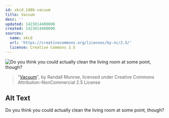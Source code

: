 ```yaml
---
id: xkcd.1486-vacuum
title: Vacuum
desc: ''
updated: 1423814400000
created: 1423814400000
sources:
  name: xkcd
  url: 'https://creativecommons.org/licenses/by-nc/2.5/'
  license: Creative Commons 2.5
---
```

![Do you think you could actually clean the living room at some point, though?](https://imgs.xkcd.com/comics/vacuum.png)
> "[Vacuum](https://xkcd.com/1486/)", by Randall Munroe, licensed under Creative Commons Attribution-NonCommercial 2.5 License

## Alt Text
Do you think you could actually clean the living room at some point, though?
